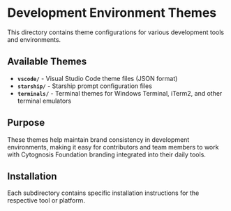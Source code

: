 # Development Environment Themes

This directory contains theme configurations for various development tools and environments.

## Available Themes

- **`vscode/`** - Visual Studio Code theme files (JSON format)
- **`starship/`** - Starship prompt configuration files
- **`terminals/`** - Terminal themes for Windows Terminal, iTerm2, and other terminal emulators

## Purpose

These themes help maintain brand consistency in development environments, making it easy for contributors and team members to work with Cytognosis Foundation branding integrated into their daily tools.

## Installation

Each subdirectory contains specific installation instructions for the respective tool or platform.
